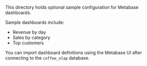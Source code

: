This directory holds optional sample configuration for Metabase dashboards.

Sample dashboards include:
- Revenue by day
- Sales by category
- Top customers

You can import dashboard definitions using the Metabase UI after connecting to the `coffee_olap` database.
